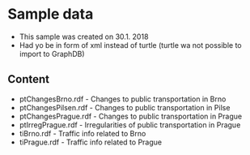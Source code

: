 # Sample data

* This sample was created on 30.1. 2018
* Had yo be in form of xml instead of turtle (turtle wa not possible to import to GraphDB)

## Content

* ptChangesBrno.rdf	 - Changes to public transportation in Brno
* ptChangesPilsen.rdf	 - Changes to public transportation in Pilse	
* ptChangesPrague.rdf	 - Changes to public transportation in Prague	
* ptIrregPrague.rdf	 - Irregularities of public transportation in Prague	
* tiBrno.rdf	 - Traffic info related to Brno	
* tiPrague.rdf	 - Traffic info related to Prague
